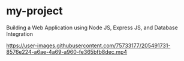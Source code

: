 # my-project
Building a Web Application using Node JS, Express JS, and Database Integration



https://user-images.githubusercontent.com/75733177/205491731-8576e224-a6ae-4a69-a960-fe365bfb8dec.mp4

